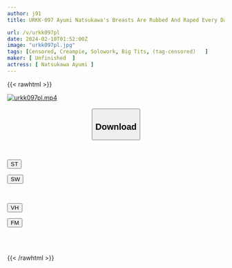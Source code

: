 ```yaml
---
author: j91
title: URKK-097 Ayumi Natsukawa's Breasts Are Rubbed And Raped Every Day By The Perverted Landlord Next Door.

url: /v/urkk097pl
date: 2024-02-10T01:52:00Z
image: "urkk097pl.jpg"
tags: [Censored, Creampie, Solowork, Big Tits, (tag-censored)	]
maker: [ Unfinished  ]
actress: [ Natsukawa Ayumi ]
---
```



{{< rawhtml >}}

<div class="video" data-videoid="78yky4Xd1KfAeal">
    <a href="javascript:;">
        <img src="/v/urkk097pl/urkk097pl.jpg" width="WIDTH" height="HEIGHT" alt="urkk097pl.mp4" loading="lazy">
    </a>
</div>

<script type="text/javascript" src="https://j91.asia/asset/on-demand-st.js"></script>

<br>
  <link rel="stylesheet" href="https://j91.asia/asset/bs5.css">
  
  <center>
  <button class="btn btn-primary" type="button" data-bs-toggle="collapse" data-bs-target=".multi-collapse" aria-expanded="false" aria-controls="multiCollapseExample1 multiCollapseExample2"><h2>Download</h2></button></center>
</p>
<div class="row">
  <div class="col">
    <div class="collapse multi-collapse" id="multiCollapseExample1">
      <div class="card card-body">
	      	      <br>
<div class="buttons">  
<p><a href="https://streamtape.to/v/78yky4Xd1KfAeal" target="_blank"><button class="btn-hover color-3"><i class="fa fa-download"></i> ST</button></a></p>
<p><a href="https://cdnwish.com/35krhe8856c1" target="_blank"><button class="btn-hover color-2"><i class="fa fa-download"></i> SW</button></a></p></div>
    </div>
  </div>
</div>
  <div class="col">
    <div class="collapse multi-collapse" id="multiCollapseExample2">
      <div class="card card-body">
	      <br>
<div class="buttons">
<p><a href="https://vidhidepro.com/f/xtvi638ne99q" target="_blank"><button class="btn-hover color-9"><i class="fa fa-download"></i> VH</button></a></p>
<p><a href="https://filemoon.sx/d/je3tsep4g74w"><button class="btn-hover color-8"><i class="fa fa-download"></i> FM</button></a></p></div>
<br><br>
      </div>
    </div>
  </div>
</div>

{{< /rawhtml >}}